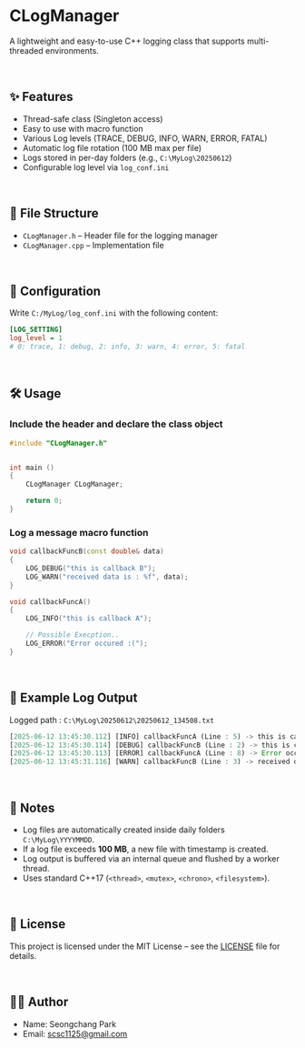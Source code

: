 # CLogManager

A lightweight and easy-to-use C++ logging class that supports multi-threaded environments.

</br>

## ✨ Features
- Thread-safe class (Singleton access)
- Easy to use with macro function
- Various Log levels (TRACE, DEBUG, INFO, WARN, ERROR, FATAL)
- Automatic log file rotation (100 MB max per file)
- Logs stored in per-day folders (e.g., `C:\MyLog\20250612`)
- Configurable log level via `log_conf.ini`


</br>

## 📁 File Structure
- `CLogManager.h` – Header file for the logging manager
- `CLogManager.cpp` – Implementation file

</br>

## 🔧 Configuration

Write `C:/MyLog/log_conf.ini` with the following content:

~~~ini
[LOG_SETTING]
log_level = 1
# 0: trace, 1: debug, 2: info, 3: warn, 4: error, 5: fatal
~~~

<br/>

## 🛠️ Usage

### Include the header and declare the class object
~~~cpp
#include "CLogManager.h"


int main ()
{
    CLogManager CLogManager;

    return 0;
}
~~~

<!-- <br/> -->

### Log a message macro function
~~~cpp
void callbackFuncB(const double& data)
{
    LOG_DEBUG("this is callback B");
    LOG_WARN("received data is : %f", data);
}

void callbackFuncA()
{
    LOG_INFO("this is callback A");

    // Possible Execption..
    LOG_ERROR("Error occured :(");
}
~~~

<br/>

## 📂 Example Log Output
Logged path : `C:\MyLog\20250612\20250612_134508.txt`

~~~rust
[2025-06-12 13:45:30.112] [INFO] callbackFuncA (Line : 5) -> this is callback A
[2025-06-12 13:45:30.114] [DEBUG] callbackFuncB (Line : 2) -> this is callback B
[2025-06-12 13:45:30.113] [ERROR] callbackFuncA (Line : 8) -> Error occured :(
[2025-06-12 13:45:31.116] [WARN] callbackFuncB (Line : 3) -> received data is 123.45
~~~

<br/>

## 📌 Notes
* Log files are automatically created inside daily folders `C:\MyLog\YYYYMMDD`.
* If a log file exceeds **100 MB**, a new file with timestamp is created.
* Log output is buffered via an internal queue and flushed by a worker thread.
* Uses standard C++17 (`<thread>`, `<mutex>`, `<chrono>`, `<filesystem>`).

<br/>

## 📄 License

This project is licensed under the MIT License – see the [LICENSE](./LICENSE) file for details.

<br/>

## 🧑‍💻 Author
- Name: Seongchang Park
- Email: scsc1125@gmail.com
